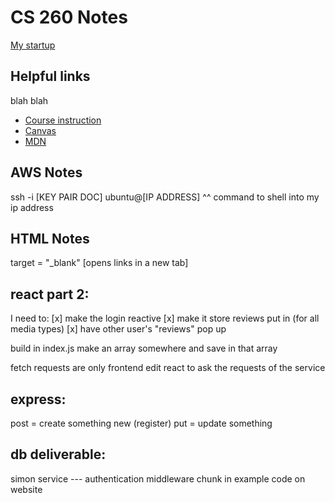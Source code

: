 # CS 260 Notes

[My startup](https://simon.cs260.click)

## Helpful links
blah blah

- [Course instruction](https://github.com/webprogramming260)
- [Canvas](https://byu.instructure.com)
- [MDN](https://developer.mozilla.org)

## AWS Notes
ssh -i [KEY PAIR DOC] ubuntu@[IP ADDRESS]
^^ command to shell into my ip address

## HTML Notes

target = "_blank" [opens links in a new tab]

## react part 2:
I need to:
[x] make the login reactive 
[x] make it store reviews put in (for all media types)
[x] have other user's "reviews" pop up


build in index.js
make an array  somewhere and save in that array

fetch requests are only frontend
edit react to ask the requests of the service

## express:
post = create something new (register)
put = update something

## db deliverable:
simon service --- authentication
middleware chunk in example code on website
